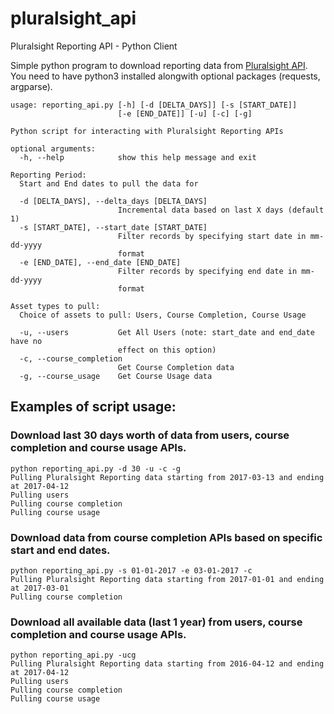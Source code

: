 # pluralsight_api
Pluralsight Reporting API - Python Client

Simple python program to download reporting data from [Pluralsight API](https://app.pluralsight.com/plans/api/reports/docs). You need to have python3 installed alongwith optional packages (requests, argparse). 

```
usage: reporting_api.py [-h] [-d [DELTA_DAYS]] [-s [START_DATE]]
                        [-e [END_DATE]] [-u] [-c] [-g]

Python script for interacting with Pluralsight Reporting APIs

optional arguments:
  -h, --help            show this help message and exit

Reporting Period:
  Start and End dates to pull the data for

  -d [DELTA_DAYS], --delta_days [DELTA_DAYS]
                        Incremental data based on last X days (default 1)
  -s [START_DATE], --start_date [START_DATE]
                        Filter records by specifying start date in mm-dd-yyyy
                        format
  -e [END_DATE], --end_date [END_DATE]
                        Filter records by specifying end date in mm-dd-yyyy
                        format

Asset types to pull:
  Choice of assets to pull: Users, Course Completion, Course Usage

  -u, --users           Get All Users (note: start_date and end_date have no
                        effect on this option)
  -c, --course_completion
                        Get Course Completion data
  -g, --course_usage    Get Course Usage data

```

## Examples of script usage:
### Download last 30 days worth of data from users, course completion and course usage APIs.

```
python reporting_api.py -d 30 -u -c -g
Pulling Pluralsight Reporting data starting from 2017-03-13 and ending at 2017-04-12
Pulling users
Pulling course completion
Pulling course usage
```

### Download data from course completion APIs based on specific start and end dates.

```
python reporting_api.py -s 01-01-2017 -e 03-01-2017 -c
Pulling Pluralsight Reporting data starting from 2017-01-01 and ending at 2017-03-01
Pulling course completion
```

### Download all available data (last 1 year) from users, course completion and course usage APIs.
```
python reporting_api.py -ucg
Pulling Pluralsight Reporting data starting from 2016-04-12 and ending at 2017-04-12
Pulling users
Pulling course completion
Pulling course usage
```
